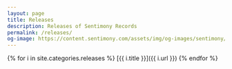 ```yaml
---
layout: page
title: Releases
description: Releases of Sentimony Records
permalink: /releases/
og-image: https://content.sentimony.com/assets/img/og-images/sentimony/home.jpg
---
```


{% for i in site.categories.releases %}
[{{ i.title }}]({{ i.url }})
{% endfor %}
